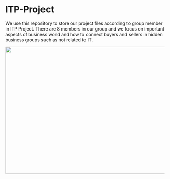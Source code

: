 # ITP-Project
We use this repository to store our project files according to group member in ITP Project. There are 8 members in our group and we focus on important aspects of business world and how to connect buyers and sellers in hidden business groups such as not related to IT.

<p align="center">
  <img width="760" height="400" src="https://images.ctfassets.net/vrrt8fsfwf0e/1gYcS4P55MBhKqhzTSBG2P/3f47e1dc55cd33dd8ebff8fd8c24fd31/Exchanges_Between_Buyer_and_Seller_Thumbnail.svg">
</p> 

